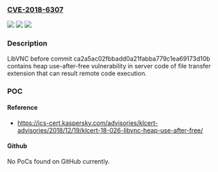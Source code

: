 ### [CVE-2018-6307](https://cve.mitre.org/cgi-bin/cvename.cgi?name=CVE-2018-6307)
![](https://img.shields.io/static/v1?label=Product&message=LibVNC&color=blue)
![](https://img.shields.io/static/v1?label=Version&message=commit%20ca2a5ac02fbbadd0a21fabba779c1ea69173d10b%20&color=brightgreen)
![](https://img.shields.io/static/v1?label=Vulnerability&message=Heap%20Use-After-Free&color=brightgreen)

### Description

LibVNC before commit ca2a5ac02fbbadd0a21fabba779c1ea69173d10b contains heap use-after-free vulnerability in server code of file transfer extension that can result remote code execution.

### POC

#### Reference
- https://ics-cert.kaspersky.com/advisories/klcert-advisories/2018/12/19/klcert-18-026-libvnc-heap-use-after-free/

#### Github
No PoCs found on GitHub currently.

